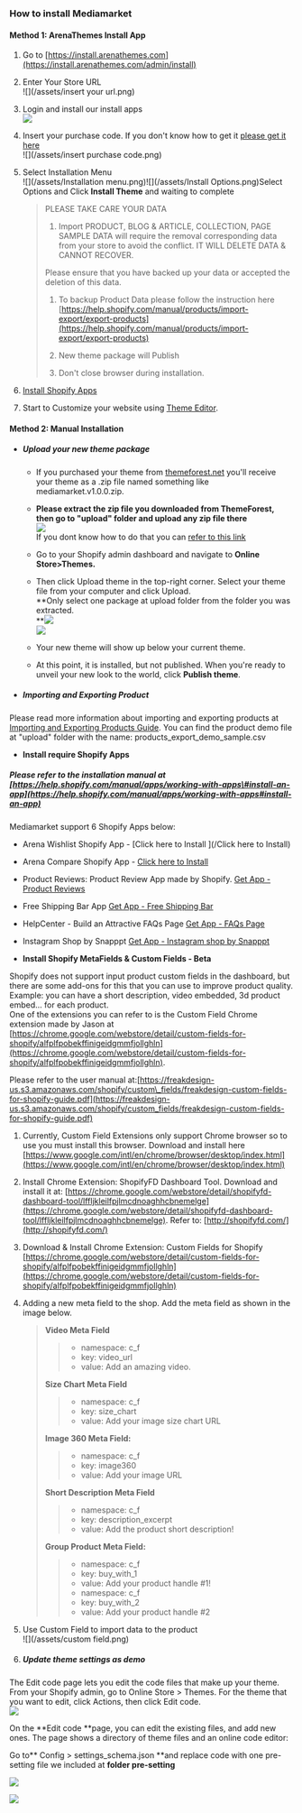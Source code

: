 ### How to install Mediamarket

#### Method 1: ArenaThemes Install App

1. Go to [https://install.arenathemes.com](https://install.arenathemes.com/admin/install)
2. Enter Your Store URL  
   ![](/assets/insert your url.png)

3. Login and install our install apps  
   ![](/assets/install.png)

4. Insert your purchase code. If you don't know how to get it [please get it here](https://arenathemes.freshdesk.com/support/solutions/articles/6000116407-how-to-find-your-themeforest-item-purchase-code )  
   ![](/assets/insert purchase code.png)

5. Select Installation Menu  
   ![](/assets/Installation menu.png)![](/assets/Install Options.png)Select Options and Click **Install Theme** and waiting to complete

   > PLEASE TAKE CARE YOUR DATA  
   > 1. Import PRODUCT, BLOG & ARTICLE, COLLECTION, PAGE SAMPLE DATA will require the removal corresponding data from your store to avoid the conflict. IT WILL DELETE DATA & CANNOT RECOVER.
   >
   > Please ensure that you have backed up your data or accepted the deletion of this data.
   >
   > 1. To backup Product Data please follow the instruction here [https://help.shopify.com/manual/products/import-export/export-products](https://help.shopify.com/manual/products/import-export/export-products)
   >
   > 2. New theme package will Publish
   >
   > 3. Don't close browser during installation.

6. [Install Shopify Apps](#install-require-shopify-apps)

7. Start to Customize your website using [Theme Editor](/chapter1.md).

#### Method 2: Manual Installation

* ##### **Upload your new theme package**

  * If you purchased your theme from [themeforest.net](https://www.themeforest.net/) you'll receive your theme as a .zip file named something like mediamarket.v1.0.0.zip.
  * **Please extract the zip file you downloaded from ThemeForest, then go to "upload" folder and upload any zip file there**  
    ![](/assets/file-unzip.png)  
    If you dont know how to do that you can [refer to this link](https://arenathemes.freshdesk.com/support/solutions/articles/6000177905-how-to-fix-shopify-theme-upload-error-arenathemes)

  * Go to your Shopify admin dashboard and navigate to **Online Store&gt;Themes.**

  * Then click Upload theme in the top-right corner. Select your theme file from your computer and click Upload.  
    **Only select one package at upload folder from the folder you was extracted.        
    **![](/assets/upload-folder.png)  
    ![](/assets/upload-theme.png)

  * Your new theme will show up below your current theme.

  * At this point, it is installed, but not published. When you're ready to unveil your new look to the world, click **Publish theme**.
* ##### **Importing and Exporting Product**

Please read more information about importing and exporting products at [Importing and Exporting Products Guide](https://help.shopify.com/manual/products/import-export). You can find the product demo file at "upload" folder with the name: products\_export\_demo\_sample.csv

* **Install require Shopify Apps**

##### Please refer to the installation manual at [https://help.shopify.com/manual/apps/working-with-apps\#install-an-app](https://help.shopify.com/manual/apps/working-with-apps#install-an-app)

Mediamarket support 6 Shopify Apps below:

* Arena Wishlist Shopify App - [Click here to Install ](/Click here to Install)

* Arena Compare Shopify App - [Click here to Install](http://compare.arenathemes.com)

* Product Reviews: Product Review App made by Shopify. [Get App - Product Reviews](https://apps.shopify.com/product-reviews)

* Free Shipping Bar App [Get App - Free Shipping Bar](https://apps.shopify.com/free-shipping-bar)

* HelpCenter - Build an Attractive FAQs Page [Get App - FAQs Page](https://apps.shopify.com/helpcenter)

* Instagram Shop by Snapppt [Get App - Instagram shop by Snapppt](https://apps.shopify.com/254e867e771ed335c210d8d84830371a)

* **Install Shopify MetaFields & Custom Fields - Beta**

Shopify does not support input product custom fields in the dashboard, but there are some add-ons for this that you can use to improve product quality. Example: you can have a short description, video embedded, 3d product embed... for each product.  
One of the extensions you can refer to is the Custom Field Chrome extension made by Jason at [https://chrome.google.com/webstore/detail/custom-fields-for-shopify/alfplfpobekffinigeidgmmfjollghln](https://chrome.google.com/webstore/detail/custom-fields-for-shopify/alfplfpobekffinigeidgmmfjollghln).

Please refer to the user manual at:[https://freakdesign-us.s3.amazonaws.com/shopify/custom\_fields/freakdesign-custom-fields-for-shopify-guide.pdf](https://freakdesign-us.s3.amazonaws.com/shopify/custom_fields/freakdesign-custom-fields-for-shopify-guide.pdf)

1. Currently, Custom Field Extensions only support Chrome browser so to use you must install this browser. Download and install here [https://www.google.com/intl/en/chrome/browser/desktop/index.html](https://www.google.com/intl/en/chrome/browser/desktop/index.html)
2. Install Chrome Extension: ShopifyFD Dashboard Tool. Download and install it at:  [https://chrome.google.com/webstore/detail/shopifyfd-dashboard-tool/lffljkleilfpjlmcdnoaghhcbnemelge](https://chrome.google.com/webstore/detail/shopifyfd-dashboard-tool/lffljkleilfpjlmcdnoaghhcbnemelge). Refer to: [http://shopifyfd.com/](http://shopifyfd.com/)
3. Download & Install Chrome Extension: Custom Fields for Shopify [https://chrome.google.com/webstore/detail/custom-fields-for-shopify/alfplfpobekffinigeidgmmfjollghln](https://chrome.google.com/webstore/detail/custom-fields-for-shopify/alfplfpobekffinigeidgmmfjollghln)
4. Adding a new meta field to the shop. Add the meta field as shown in the image below.
   > **Video Meta Field**
   >
   > > * namespace: c\_f  
   > > * key: video\_url  
   > > * value: Add an amazing video.
   >
   > **Size Chart Meta Field**
   >
   > > * namespace: c\_f  
   > > * key: size\_chart  
   > > * value: Add your image size chart URL
   >
   > **Image 360 Meta Field:**
   >
   > > * namespace: c\_f  
   > > * key: image360  
   > > * value: Add your image URL
   >
   > **Short Description Meta Field**
   >
   > > * namespace: c\_f  
   > > * key: description\_excerpt  
   > > * value: Add the product short description!
   >
   > **Group Product Meta Field:**
   >
   > > * namespace: c\_f
   > > * key: buy\_with\_1
   > > * value: Add your product handle \#1!
   > > * namespace: c\_f
   > > * key: buy\_with\_2
   > > * value: Add your product handle \#2
5. Use Custom Field to import data to the product  
   ![](/assets/custom field.png)

6. ##### Update theme settings as demo

The Edit code page lets you edit the code files that make up your theme.  
From your Shopify admin, go to Online Store &gt; Themes. For the theme that you want to edit, click Actions, then click Edit code.  
![](https://help.shopify.com/assets/images/manual/customize/click-edit-html-css.png?1524598788)

On the **Edit code **page, you can edit the existing files, and add new ones. The page shows a directory of theme files and an online code editor:

Go to** Config &gt; settings\_schema.json **and replace code with one pre-setting file we included at **folder pre-setting**

![](/assets/presetting.png)

![](/assets/replace-code.png)

